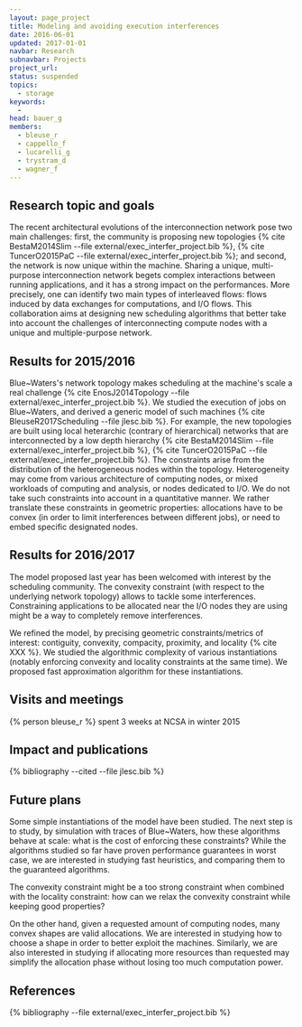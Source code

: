 ```yaml
---
layout: page_project
title: Modeling and avoiding execution interferences
date: 2016-06-01
updated: 2017-01-01
navbar: Research
subnavbar: Projects
project_url:
status: suspended
topics:
  - storage
keywords:
  -
head: bauer_g
members:
  - bleuse_r
  - cappello_f
  - lucarelli_g
  - trystram_d
  - wagner_f
---
```


## Research topic and goals

The recent architectural evolutions of the interconnection network pose two main challenges: first, the community is proposing new
topologies {% cite BestaM2014Slim --file external/exec_interfer_project.bib %}, {% cite TuncerO2015PaC --file external/exec_interfer_project.bib %}; and second, the network is now unique within the machine.
Sharing a unique, multi-purpose interconnection network begets complex interactions between running applications, and it has a strong impact on the
performances. More precisely, one can identify two main types of interleaved flows: flows induced by data exchanges for computations, and I/O flows.
This collaboration aims at designing new scheduling algorithms that better take into account the challenges of interconnecting compute nodes with a
unique and multiple-purpose network.


## Results for 2015/2016

Blue~Waters's network topology makes scheduling at the machine's scale a real challenge {% cite EnosJ2014Topology --file external/exec_interfer_project.bib %}. 
We studied the execution of jobs on Blue~Waters, and derived a generic model of such machines {% cite BleuseR2017Scheduling --file jlesc.bib %}.
For example, the new topologies are built using local heterarchic (contrary of hierarchical) networks that are interconnected by a low depth hierarchy {% cite BestaM2014Slim --file external/exec_interfer_project.bib %}, {% cite TuncerO2015PaC --file external/exec_interfer_project.bib %}.
The constraints arise from the distribution of the heterogeneous nodes within the topology.
Heterogeneity may come from various architecture of computing nodes, or mixed workloads of computing and analysis, or nodes dedicated to I/O.
We do not take such constraints into account in a quantitative manner.
We rather translate these constraints in geometric properties: allocations have to be convex (in order to limit interferences between different jobs), or need to embed specific designated nodes.

## Results for 2016/2017

The model proposed last year has been welcomed with interest by the scheduling
community.
The convexity constraint (with respect to the underlying network topology)
allows to tackle some interferences.
Constraining applications to be allocated near the I/O nodes they are using
might be a way to completely remove interferences.

We refined the model, by precising geometric constraints/metrics of interest:
contiguity, convexity, compacity, proximity, and locality {% cite XXX %}.
We studied the algorithmic complexity of various instantiations (notably
enforcing convexity and locality constraints at the same time).
We proposed fast approximation algorithm for these instantiations.

## Visits and meetings

{% person bleuse_r %} spent 3 weeks at NCSA in winter 2015

## Impact and publications

{% bibliography --cited --file jlesc.bib %}



## Future plans

Some simple instantiations of the model have been studied.
The next step is to study, by simulation with traces of Blue~Waters, how these
algorithms behave at scale: what is the cost of enforcing these constraints?
While the algorithms studied so far have proven performance guarantees in worst
case, we are interested in studying fast heuristics, and comparing them to the
guaranteed algorithms.

The convexity constraint might be a too strong constraint when combined with
the locality constraint: how can we relax the convexity constraint while
keeping good properties?

On the other hand, given a requested amount of computing nodes, many convex shapes are valid allocations.
We are interested in studying how to choose a shape in order to better exploit the machines.
Similarly, we are also interested in studying if allocating more resources than requested may simplify the allocation phase without losing too much computation
power.


## References

{% bibliography --file external/exec_interfer_project.bib %}
